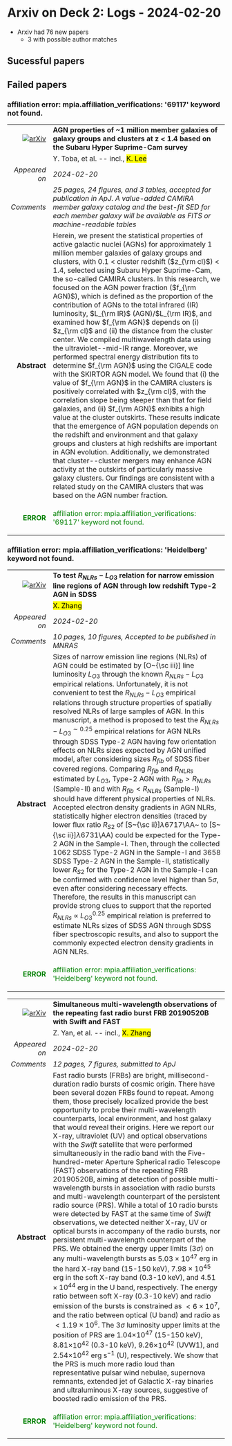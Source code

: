 # Arxiv on Deck 2: Logs - 2024-02-20

* Arxiv had 76 new papers
    * 3 with possible author matches

## Sucessful papers

## Failed papers

### affiliation error: mpia.affiliation_verifications: '69117' keyword not found. 


|||
|---:|:---|
| [![arXiv](https://img.shields.io/badge/arXiv-arXiv:2402.11188-b31b1b.svg)](https://arxiv.org/abs/arXiv:2402.11188) | **AGN properties of ~1 million member galaxies of galaxy groups and  clusters at z < 1.4 based on the Subaru Hyper Suprime-Cam survey**  |
|| Y. Toba, et al. -- incl., <mark>K. Lee</mark> |
|*Appeared on*| *2024-02-20*|
|*Comments*| *25 pages, 24 figures, and 3 tables, accepted for publication in ApJ. A value-added CAMIRA member galaxy catalog and the best-fit SED for each member galaxy will be available as FITS or machine-readable tables*|
|**Abstract**| Herein, we present the statistical properties of active galactic nuclei (AGNs) for approximately 1 million member galaxies of galaxy groups and clusters, with 0.1 $<$ cluster redshift ($z_{\rm cl}$) $<$ 1.4, selected using Subaru Hyper Suprime-Cam, the so-called CAMIRA clusters. In this research, we focused on the AGN power fraction ($f_{\rm AGN}$), which is defined as the proportion of the contribution of AGNs to the total infrared (IR) luminosity, $L_{\rm IR}$ (AGN)/$L_{\rm IR}$, and examined how $f_{\rm AGN}$ depends on (i) $z_{\rm cl}$ and (ii) the distance from the cluster center. We compiled multiwavelength data using the ultraviolet--mid-IR range. Moreover, we performed spectral energy distribution fits to determine $f_{\rm AGN}$ using the CIGALE code with the SKIRTOR AGN model. We found that (i) the value of $f_{\rm AGN}$ in the CAMIRA clusters is positively correlated with $z_{\rm cl}$, with the correlation slope being steeper than that for field galaxies, and (ii) $f_{\rm AGN}$ exhibits a high value at the cluster outskirts. These results indicate that the emergence of AGN population depends on the redshift and environment and that galaxy groups and clusters at high redshifts are important in AGN evolution. Additionally, we demonstrated that cluster--cluster mergers may enhance AGN activity at the outskirts of particularly massive galaxy clusters. Our findings are consistent with a related study on the CAMIRA clusters that was based on the AGN number fraction. |
|<p style="color:green"> **ERROR** </p>| <p style="color:green">affiliation error: mpia.affiliation_verifications: '69117' keyword not found.</p> |

### affiliation error: mpia.affiliation_verifications: 'Heidelberg' keyword not found. 


|||
|---:|:---|
| [![arXiv](https://img.shields.io/badge/arXiv-arXiv:2402.12063-b31b1b.svg)](https://arxiv.org/abs/arXiv:2402.12063) | **To test $R_{NLRs}~-~L_{O3}$ relation for narrow emission line regions of  AGN through low redshift Type-2 AGN in SDSS**  |
|| <mark>X. Zhang</mark> |
|*Appeared on*| *2024-02-20*|
|*Comments*| *10 pages, 10 figures, Accepted to be published in MNRAS*|
|**Abstract**| Sizes of narrow emission line regions (NLRs) of AGN could be estimated by [O~{\sc iii}] line luminosity $L_{O3}$ through the known $R_{NLRs}-L_{O3}$ empirical relations. Unfortunately, it is not convenient to test the $R_{NLRs}-L_{O3}$ empirical relations through structure properties of spatially resolved NLRs of large samples of AGN. In this manuscript, a method is proposed to test the $R_{NLRs}-L_{O3}^{\sim0.25}$ empirical relations for AGN NLRs through SDSS Type-2 AGN having few orientation effects on NLRs sizes expected by AGN unified model, after considering sizes $R_{fib}$ of SDSS fiber covered regions. Comparing $R_{fib}$ and $R_{NLRs}$ estimated by $L_{O3}$, Type-2 AGN with $R_{fib}>R_{NLRs}$ (Sample-II) and with $R_{fib}<R_{NLRs}$ (Sample-I) should have different physical properties of NLRs. Accepted electron density gradients in AGN NLRs, statistically higher electron densities (traced by lower flux ratio $R_{S2}$ of [S~{\sc ii}]$\lambda6717$\AA~ to [S~{\sc ii}]$\lambda6731$\AA) could be expected for the Type-2 AGN in the Sample-I. Then, through the collected 1062 SDSS Type-2 AGN in the Sample-I and 3658 SDSS Type-2 AGN in the Sample-II, statistically lower $R_{S2}$ for the Type-2 AGN in the Sample-I can be confirmed with confidence level higher than 5$\sigma$, even after considering necessary effects. Therefore, the results in this manuscript can provide strong clues to support that the reported $R_{NLRs}~\propto~L_{O3}^{0.25}$ empirical relation is preferred to estimate NLRs sizes of SDSS AGN through SDSS fiber spectroscopic results, and also to support the commonly expected electron density gradients in AGN NLRs. |
|<p style="color:green"> **ERROR** </p>| <p style="color:green">affiliation error: mpia.affiliation_verifications: 'Heidelberg' keyword not found.</p> |


|||
|---:|:---|
| [![arXiv](https://img.shields.io/badge/arXiv-arXiv:2402.12084-b31b1b.svg)](https://arxiv.org/abs/arXiv:2402.12084) | **Simultaneous multi-wavelength observations of the repeating fast radio  burst FRB 20190520B with Swift and FAST**  |
|| Z. Yan, et al. -- incl., <mark>X. Zhang</mark> |
|*Appeared on*| *2024-02-20*|
|*Comments*| *12 pages, 7 figures, submitted to ApJ*|
|**Abstract**| Fast radio bursts (FRBs) are bright, millisecond-duration radio bursts of cosmic origin. There have been several dozen FRBs found to repeat. Among them, those precisely localized provide the best opportunity to probe their multi-wavelength counterparts, local environment, and host galaxy that would reveal their origins. Here we report our X-ray, ultraviolet (UV) and optical observations with the $Swift$ satellite that were performed simultaneously in the radio band with the Five-hundred-meter Aperture Spherical radio Telescope (FAST) observations of the repeating FRB 20190520B, aiming at detection of possible multi-wavelength bursts in association with radio bursts and multi-wavelength counterpart of the persistent radio source (PRS). While a total of 10 radio bursts were detected by FAST at the same time of $Swift$ observations, we detected neither X-ray, UV or optical bursts in accompany of the radio bursts, nor persistent multi-wavelength counterpart of the PRS. We obtained the energy upper limits ($3\sigma$) on any multi-wavelength bursts as $5.03 \times 10^{47}$ erg in the hard X-ray band (15-150 keV), $7.98 \times 10^{45}$ erg in the soft X-ray band (0.3-10 keV), and $4.51 \times 10^{44}$ erg in the U band, respectively. The energy ratio between soft X-ray (0.3-10 keV) and radio emission of the bursts is constrained as $<6\times10^{7}$, and the ratio between optical (U band) and radio as $<1.19\times10^{6}$. The 3$\sigma$ luminosity upper limits at the position of PRS are 1.04$\times10^{47}$ (15-150 keV), 8.81$\times10^{42}$ (0.3-10 keV), 9.26$\times10^{42}$ (UVW1), and 2.54$\times10^{42}$ erg s$^{-1}$ (U), respectively. We show that the PRS is much more radio loud than representative pulsar wind nebulae, supernova remnants, extended jet of Galactic X-ray binaries and ultraluminous X-ray sources, suggestive of boosted radio emission of the PRS. |
|<p style="color:green"> **ERROR** </p>| <p style="color:green">affiliation error: mpia.affiliation_verifications: 'Heidelberg' keyword not found.</p> |

